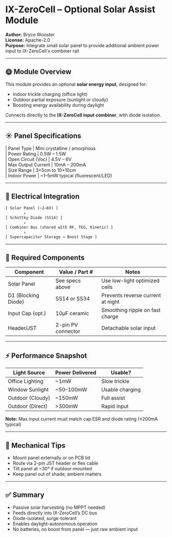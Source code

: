 # IX-ZeroCell – Optional Solar Assist Module

**Author:** Bryce Wooster  
**License:** Apache-2.0  
**Purpose:** Integrate small solar panel to provide additional ambient power input to IX-ZeroCell's combiner rail

---

## 🌞 Module Overview

This module provides an optional **solar energy input**, designed for:

- Indoor trickle charging (office light)  
- Outdoor partial exposure (sunlight or cloudy)  
- Boosting energy availability during daylight

Connects directly to the **IX-ZeroCell input combiner**, with diode isolation.

---

## ☀️ Panel Specifications

| Panel Type         | Mini crystalline / amorphous  
| Power Rating       | 0.5W – 1.5W  
| Open Circuit (Voc) | 4.5V – 6V  
| Max Output Current | 10mA – 200mA  
| Size Range         | 3×5cm to 10×10cm  
| Indoor Power       | ~1–5mW typical (fluorescent/LED)  

---

## 🔌 Electrical Integration

```txt
[ Solar Panel (~2–6V) ]
        ↓
[ Schottky Diode (SS14) ]
        ↓
[ Combiner Bus (shared with RF, TEG, Kinetic) ]
        ↓
[ Supercapacitor Storage → Boost Stage ]
```

---

## 🧩 Required Components

| Component        | Value / Part #          | Notes                          |
|------------------|--------------------------|--------------------------------|
| Solar Panel      | See specs above          | Use low-light optimized cells  
| D1 (Blocking Diode) | SS14 or SS34            | Prevents reverse current at night  
| Input Cap (opt.) | 10µF ceramic             | Smoothing ripple on fast charge  
| Header/JST       | 2-pin PV connector       | Detachable solar input  

---

## ⚡ Performance Snapshot

| Light Source     | Power Delivered | Usable?      |
|------------------|------------------|--------------|
| Office Lighting  | ~1mW             | Slow trickle  
| Window Sunlight  | ~50–100mW        | Usable charging  
| Outdoor (Cloudy) | ~150mW           | Full assist  
| Outdoor (Direct) | >300mW           | Rapid input  

**Note:** Max input current must match cap ESR and diode rating (≤200mA typical)

---

## 📐 Mechanical Tips

- Mount panel externally or on PCB lid  
- Route via 2-pin JST header or flex cable  
- Tilt panel at ~30° if outdoor-mounted  
- Keep panel out of shade; ambient matters

---

## ✅ Summary

- Passive solar harvesting (no MPPT needed)  
- Feeds directly into IX-ZeroCell’s DC bus  
- Diode-isolated, surge-tolerant  
- Enables daylight-autonomous operation  
- No batteries, no boost from panel — just raw ambient input

